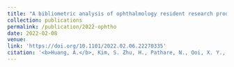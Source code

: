 ```yaml
---
title: "A bibliometric analysis of ophthalmology resident research productivity in the United States."
collection: publications
permalink: /publication/2022-ophtho
date: 2022-02-08
venue: 
link: 'https://doi.org/10.1101/2022.02.06.22270335'
citation: '<b>Huang, A.</b>, Kim, S. Zhu, H., Pathare, N., Ooi, X. Y., Kirby, R. P., Yoon, S. P., Al-Mohtaseb, Z. (2022). A bibliometric analysis of ophthalmology resident research productivity in the United States. <i>MedRxiv</i> https://doi.org/10.1101/2022.02.06.22270335 (preprint)' 
---
```

